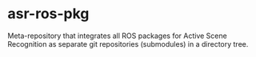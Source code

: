 # asr-ros-pkg

Meta-repository that integrates all ROS packages for Active Scene Recognition as separate git repositories (submodules) in a directory tree.
